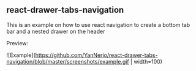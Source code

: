 ## react-drawer-tabs-navigation
This is an example on how to use react navigation to create a bottom tab bar and a nested drawer on the header

Preview:

![Example](https://github.com/YanNerio/react-drawer-tabs-navigation/blob/master/screenshots/example.gif | width=100)

